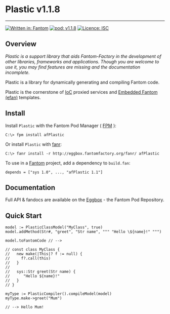 # Plastic v1.1.8
---

[![Written in: Fantom](http://img.shields.io/badge/written%20in-Fantom-lightgray.svg)](https://fantom-lang.org/)
[![pod: v1.1.8](http://img.shields.io/badge/pod-v1.1.8-yellow.svg)](http://eggbox.fantomfactory.org/pods/afPlastic)
[![Licence: ISC](http://img.shields.io/badge/licence-ISC-blue.svg)](https://choosealicense.com/licenses/isc/)

## Overview

*Plastic is a support library that aids Fantom-Factory in the development of other libraries, frameworks and applications. Though you are welcome to use it, you may find features are missing and the documentation incomplete.*

Plastic is a library for dynamically generating and compiling Fantom code.

Plastic is the cornerstone of [IoC](http://eggbox.fantomfactory.org/pods/afIoc) proxied services and [Embedded Fantom (efan)](http://eggbox.fantomfactory.org/pods/afEfan) templates.

## <a name="Install"></a>Install

Install `Plastic` with the Fantom Pod Manager ( [FPM](http://eggbox.fantomfactory.org/pods/afFpm) ):

    C:\> fpm install afPlastic

Or install `Plastic` with [fanr](https://fantom.org/doc/docFanr/Tool.html#install):

    C:\> fanr install -r http://eggbox.fantomfactory.org/fanr/ afPlastic

To use in a [Fantom](https://fantom-lang.org/) project, add a dependency to `build.fan`:

    depends = ["sys 1.0", ..., "afPlastic 1.1"]

## <a name="documentation"></a>Documentation

Full API & fandocs are available on the [Eggbox](http://eggbox.fantomfactory.org/pods/afPlastic/) - the Fantom Pod Repository.

## Quick Start

    model := PlasticClassModel("MyClass", true)
    model.addMethod(Str#, "greet", "Str name", """ "Hello \${name}!" """)
    
    model.toFantomCode // -->
    
    // const class MyClass {
    //   new make(|This|? f := null) {
    //     f?.call(this)
    //   }
    //
    //   sys::Str greet(Str name) {
    //      "Hello ${name}!"
    //   }
    // }
    
    myType := PlasticCompiler().compileModel(model)
    myType.make->greet("Mum")
    
    // --> Hello Mum!
    

